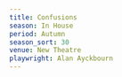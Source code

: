 ```yaml
---
title: Confusions
season: In House
period: Autumn
season_sort: 30
venue: New Theatre
playwright: Alan Ayckbourn
---
```



